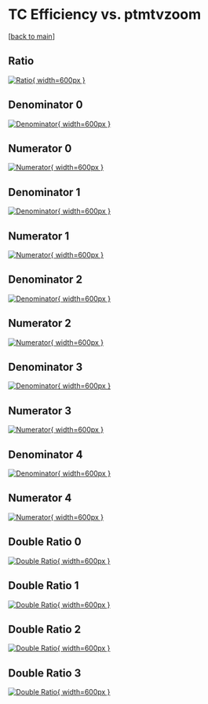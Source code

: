 # TC Efficiency vs. ptmtvzoom

[[back to main](./)]



## Ratio

[![Ratio](../mtv/var/TC_base_11_0_eff_ptmtvzoom.png){ width=600px }](../mtv/var/TC_base_11_0_eff_ptmtvzoom.pdf)

## Denominator 0

[![Denominator](../mtv/den/TC_base_11_0_eff_ptmtvzoom_den0.png){ width=600px }](../mtv/den/TC_base_11_0_eff_ptmtvzoom_den0.pdf)

## Numerator 0

[![Numerator](../mtv/num/TC_base_11_0_eff_ptmtvzoom_num0.png){ width=600px }](../mtv/num/TC_base_11_0_eff_ptmtvzoom_num0.pdf)

## Denominator 1

[![Denominator](../mtv/den/TC_base_11_0_eff_ptmtvzoom_den1.png){ width=600px }](../mtv/den/TC_base_11_0_eff_ptmtvzoom_den1.pdf)

## Numerator 1

[![Numerator](../mtv/num/TC_base_11_0_eff_ptmtvzoom_num1.png){ width=600px }](../mtv/num/TC_base_11_0_eff_ptmtvzoom_num1.pdf)

## Denominator 2

[![Denominator](../mtv/den/TC_base_11_0_eff_ptmtvzoom_den2.png){ width=600px }](../mtv/den/TC_base_11_0_eff_ptmtvzoom_den2.pdf)

## Numerator 2

[![Numerator](../mtv/num/TC_base_11_0_eff_ptmtvzoom_num2.png){ width=600px }](../mtv/num/TC_base_11_0_eff_ptmtvzoom_num2.pdf)

## Denominator 3

[![Denominator](../mtv/den/TC_base_11_0_eff_ptmtvzoom_den3.png){ width=600px }](../mtv/den/TC_base_11_0_eff_ptmtvzoom_den3.pdf)

## Numerator 3

[![Numerator](../mtv/num/TC_base_11_0_eff_ptmtvzoom_num3.png){ width=600px }](../mtv/num/TC_base_11_0_eff_ptmtvzoom_num3.pdf)

## Denominator 4

[![Denominator](../mtv/den/TC_base_11_0_eff_ptmtvzoom_den4.png){ width=600px }](../mtv/den/TC_base_11_0_eff_ptmtvzoom_den4.pdf)

## Numerator 4

[![Numerator](../mtv/num/TC_base_11_0_eff_ptmtvzoom_num4.png){ width=600px }](../mtv/num/TC_base_11_0_eff_ptmtvzoom_num4.pdf)

## Double Ratio 0

[![Double Ratio](../mtv/ratio/TC_base_11_0_eff_ptmtvzoom_ratio0.png){ width=600px }](../mtv/ratio/TC_base_11_0_eff_ptmtvzoom_ratio0.pdf)

## Double Ratio 1

[![Double Ratio](../mtv/ratio/TC_base_11_0_eff_ptmtvzoom_ratio1.png){ width=600px }](../mtv/ratio/TC_base_11_0_eff_ptmtvzoom_ratio1.pdf)

## Double Ratio 2

[![Double Ratio](../mtv/ratio/TC_base_11_0_eff_ptmtvzoom_ratio2.png){ width=600px }](../mtv/ratio/TC_base_11_0_eff_ptmtvzoom_ratio2.pdf)

## Double Ratio 3

[![Double Ratio](../mtv/ratio/TC_base_11_0_eff_ptmtvzoom_ratio3.png){ width=600px }](../mtv/ratio/TC_base_11_0_eff_ptmtvzoom_ratio3.pdf)

